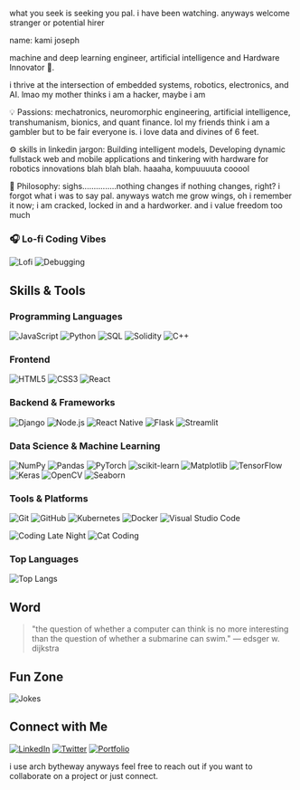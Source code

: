 what you seek is seeking you pal. i have been watching. anyways welcome stranger or potential hirer

name: kami  joseph

machine and deep learning engineer, artificial intelligence and Hardware Innovator 🚀.

i thrive at the intersection of embedded systems, robotics, electronics, and AI. lmao my mother thinks i am a hacker, maybe i am

💡 Passions: mechatronics, neuromorphic engineering, artificial intelligence, transhumanism, bionics, and quant finance. lol  my friends think  i am a gambler but to be fair everyone is. i love data and divines of 6 feet.

⚙️ skills in linkedin jargon: Building intelligent models, Developing dynamic fullstack web and mobile applications and tinkering with hardware for robotics innovations blah blah blah. haaaha, kompuuuuta cooool

🎯 Philosophy: sighs...............nothing changes if nothing changes, right?  i forgot what i  was to say pal. anyways watch me grow wings, oh i remember it now; i am cracked, locked in and a hardworker. and i value freedom too much

### 🎧 Lo-fi Coding Vibes
![Lofi](https://media.giphy.com/media/qgQUggAC3Pfv687qPC/giphy.gif)
![Debugging](https://media.giphy.com/media/l2JehQ2GitHGdVG9y/giphy.gif)



## Skills & Tools

### Programming Languages
![JavaScript](https://img.shields.io/badge/JavaScript-323330?style=for-the-badge&logo=javascript&logoColor=F7DF1E)
![Python](https://img.shields.io/badge/Python-3670A0?style=for-the-badge&logo=python&logoColor=ffdd54)
![SQL](https://img.shields.io/badge/SQL-003B57?style=for-the-badge&logo=postgresql&logoColor=white)
![Solidity](https://img.shields.io/badge/Solidity-363636?style=for-the-badge&logo=solidity&logoColor=white)
![C++](https://img.shields.io/badge/C%2B%2B-00599C?style=for-the-badge&logo=c%2B%2B&logoColor=white)

### Frontend
![HTML5](https://img.shields.io/badge/HTML5-E34F26?style=for-the-badge&logo=html5&logoColor=white)
![CSS3](https://img.shields.io/badge/CSS3-1572B6?style=for-the-badge&logo=css3&logoColor=white)
![React](https://img.shields.io/badge/React-20232A?style=for-the-badge&logo=react&logoColor=61DAFB)

### Backend & Frameworks
![Django](https://img.shields.io/badge/Django-092E20?style=for-the-badge&logo=django&logoColor=white)
![Node.js](https://img.shields.io/badge/Node.js-43853D?style=for-the-badge&logo=node.js&logoColor=white)
![React Native](https://img.shields.io/badge/React%20Native-20232A?style=for-the-badge&logo=react&logoColor=61DAFB)
![Flask](https://img.shields.io/badge/Flask-000000?style=for-the-badge&logo=flask)
![Streamlit](https://img.shields.io/badge/Streamlit-FF4B4B?style=for-the-badge&logo=streamlit&logoColor=white)

### Data Science & Machine Learning
![NumPy](https://img.shields.io/badge/NumPy-013243?style=for-the-badge&logo=numpy&logoColor=white)
![Pandas](https://img.shields.io/badge/Pandas-150458?style=for-the-badge&logo=pandas&logoColor=white)
![PyTorch](https://img.shields.io/badge/PyTorch-EE4C2C?style=for-the-badge&logo=pytorch&logoColor=white)
![scikit-learn](https://img.shields.io/badge/scikit--learn-F7931E?style=for-the-badge&logo=scikit-learn&logoColor=white)
![Matplotlib](https://img.shields.io/badge/Matplotlib-007ACC?style=for-the-badge&logo=python&logoColor=white)
![TensorFlow](https://img.shields.io/badge/TensorFlow-FF6F00?style=for-the-badge&logo=tensorflow&logoColor=white)
![Keras](https://img.shields.io/badge/Keras-D00000?style=for-the-badge&logo=keras&logoColor=white)
![OpenCV](https://img.shields.io/badge/OpenCV-5C3EE8?style=for-the-badge&logo=opencv&logoColor=white)
![Seaborn](https://img.shields.io/badge/Seaborn-0769AD?style=for-the-badge&logo=seaborn&logoColor=white)

### Tools & Platforms
![Git](https://img.shields.io/badge/Git-F05032?style=for-the-badge&logo=git&logoColor=white)
![GitHub](https://img.shields.io/badge/GitHub-181717?style=for-the-badge&logo=github&logoColor=white)
![Kubernetes](https://img.shields.io/badge/Kubernetes-326CE5?style=for-the-badge&logo=kubernetes&logoColor=white)
![Docker](https://img.shields.io/badge/Docker-2496ED?style=for-the-badge&logo=docker&logoColor=white)
![Visual Studio Code](https://img.shields.io/badge/VS%20Code-0078D4?style=for-the-badge&logo=visual-studio-code&logoColor=white)

![Coding Late Night](https://media.giphy.com/media/ZVik7pBtu9dNS/giphy.gif)
![Cat Coding](https://media.giphy.com/media/JIX9t2j0ZTN9S/giphy.gif)

### Top Languages
![Top Langs](https://github-readme-stats.vercel.app/api/top-langs/?username=kamijoseph&layout=compact&theme=dark)



## Word
> "the question of whether a computer can think is no more interesting than the question of whether a submarine can swim."
— edsger w. dijkstra

## Fun Zone
![Jokes](https://readme-jokes.vercel.app/api)


## Connect with Me
[![LinkedIn](https://img.shields.io/badge/LinkedIn-0077B5?style=for-the-badge&logo=linkedin&logoColor=white)](https://linkedin.com/in)
[![Twitter](https://img.shields.io/badge/Twitter-1DA1F2?style=for-the-badge&logo=twitter&logoColor=white)](https://twitter.com/thestringglitch)
[![Portfolio](https://img.shields.io/badge/Portfolio-000000?style=for-the-badge&logo=About.me&logoColor=white)](https://yourportfolio.com)

i use arch bytheway anyways feel free to reach out if you want to collaborate on a project or just connect.
